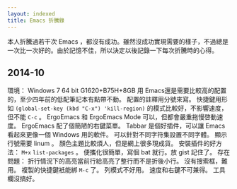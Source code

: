 ```yaml
---
layout: indexed
title: Emacs 折騰錄
---
```

本人折騰過若干次 Emacs ，都沒有成功。雖然沒成功實現需要的樣子，不過總是一次比一次好的。由於記憶不佳，所以決定以後記錄一下每次折騰時的心得。

## 2014-10
環境： Windows 7 64 bit G1620+B75H+8GB
用 Emacs還是需要比較高的配置的，至少四年前的低配筆記本有點帶不動。
配置的註釋用分號來寫。
快捷鍵用形如 `(global-set-key (kbd "C-x") 'kill-region)` 的模式比較好，不影響速度，但不能 `C-c` 。 ErgoEmacs 和 ErgoEmacs Mode 可以，但都會嚴重拖慢啓動速度。 ErgoEmacs 配了個簡陋的右鍵菜單。
Tabbar 是個好插件，可以讓 Emacs 看起來更像一個 Windows 用的軟件。
可以針對不同字符集設置不同字體。
顯示行號需要 linum 。
顏色主題比較煩人，但是網上很多現成貨。
安裝插件的好方法： `M+x` `list-packages` 。
便攜化很簡單，寫個 bat 就行。放 gist 記住了。
存在問題：
折行情況下的高亮當前行給高亮了整行而不是折後小行。
沒有搜索框，難用。
複製的快捷鍵衹能綁 `M-c` 了。
列模式不好用。
速度和右鍵不可兼得。
工具欄沒搞好。